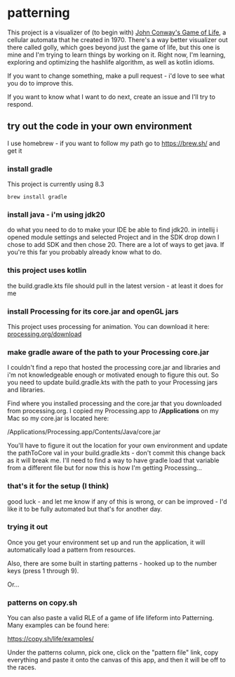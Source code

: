 # patterning

This project is a visualizer of (to begin with) [John Conway's Game of Life](https://en.wikipedia.org/wiki/Conway%27s_Game_of_Life), a cellular automata that he created in 1970. There's
a way better visualizer out there called golly, which goes beyond just the game of life, but this one is mine and I'm
trying to learn things by working on it. Right now, I'm learning, exploring and optimizing the hashlife algorithm, as
well as kotlin idioms.

If you want to change something, make a pull request - i'd love to see what you do to improve this.

If you want to know what I want to do next, create an issue and I'll try to respond.

## try out the code in your own environment

I use homebrew - if you want to follow my path go to https://brew.sh/ and get it

### install gradle

This project is currently using 8.3

<pre><code>brew install gradle
</code></pre>

### install java - i'm using jdk20

do what you need to do to make your IDE be able to find jdk20. in intellij i opened module settings and selected Project
and in the SDK drop down I chose to add SDK and then chose 20. There are a lot of ways to get java. If you're this far
you probably already know what to do.

### this project uses kotlin

the build.gradle.kts file should pull in the latest version - at least it does for me

### install Processing for its core.jar and openGL jars

This project uses processing for animation. You can download it
here: [processing.org/download](https://processing.org/download)

### make gradle aware of the path to your Processing core.jar

I couldn't find a repo that hosted the processing core.jar and libraries and i'm not knowledgeable enough or motivated enough to figure this out.
So you need to update build.gradle.kts with the path to your Processing jars and libraries.

Find where you installed processing and the core.jar that you downloaded from processing.org. I copied my Processing.app
to **/Applications** on my Mac so my core.jar is located here:

/Applications/Processing.app/Contents/Java/core.jar

You'll have to figure it out the location for your own environment and update the pathToCore val in your
build.gradle.kts - don't commit this change back as it will break me. I'll need to find a way to have gradle load that
variable from a different file but for now this is how I'm getting Processing...

### that's it for the setup (I think)

good luck - and let me know if any of this is wrong, or can be improved - I'd like it to be fully automated but that's
for another day.

### trying it out

Once you get your environment set up and run the application, it will automatically load a pattern from resources.

Also, there are some built in starting patterns - hooked up to the number keys (press 1 through 9).

Or...

### patterns on copy.sh

You can also paste a valid RLE of a game of life lifeform into Patterning. Many examples can be found here:

https://copy.sh/life/examples/

Under the patterns column, pick one, click on the "pattern file" link, copy everything and paste it onto the canvas of this app,
and then it will be off to the races.
